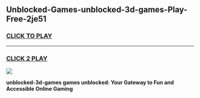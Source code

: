 
## Unblocked-Games-unblocked-3d-games-Play-Free-2je51
<h3>
<a href="https://premium76.site?title=unblocked-3d-games&ref=23A">CLICK TO PLAY</a></h3>
<hr>

<h3>
<a href="https://premium76.site?title=unblocked-3d-games&ref=23A">CLICK 2 PLAY</a>
  
</h3>

<a href="https://premium76.site?title=unblocked-3d-games&ref=23A"><img src="https://clearcache.store/games.png"></a>


**unblocked-3d-games games unblocked: Your Gateway to Fun and Accessible Online Gaming**
